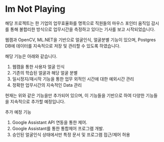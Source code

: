 # Im Not Playing

해당 프로젝트는 한 기업의 업무효율화를 명목으로 직원들의 마우스 포인터 움직임 감시를 통해 불합리한 방식으로 업무시간을 측정하고 있다는 기사를 보고 시작되었습니다.

웹캠과 OpenCV, ML.NET을 기반으로 얼굴인식, 얼굴분별 기능이 있으며, Postgres DB에 데이터를 지속적으로 저장 및 관리할 수 있도록 하였습니다.

해당 기능은 아래와 같습니다.

1. 웹캠을 통한 사용자 얼굴 인식
2. 기존의 학습된 얼굴과 해당 얼굴 분별
3. 일시정지/재시작 기능을 통한 업무 외적인 시간에 대한 예외시간 관리
4. 정확한 업무시간의 지속적인 Data 관리

현재는 위와 같은 기능을만 추가되어 있으며, 이 기능들을 기반으로 하여 다양한 기능들을 지속적으로 추가할 예정입니다.

추가 예정 기능
1. Google Assistant API 연동을 통한 제어.
2. Google Assistant를 통한 통합제어 프로그램 개발.
3. 승인된 얼굴인식 상태에서만 특정 문서 및 프로그램 접근/제어 허용

